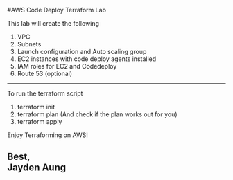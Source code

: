 #AWS Code Deploy Terraform Lab

This lab will create the following
1. VPC
2. Subnets
3. Launch configuration and Auto scaling group
4. EC2 instances with code deploy agents installed
5. IAM roles for EC2 and Codedeploy
6. Route 53 (optional)


---------------------------------------------------------------
To run the terraform script 
1.	terraform init 
2.	terraform plan (And check if the plan works out for you) 
3.	terraform apply 

Enjoy Terraforming on AWS! 


Best, \
Jayden Aung
----------------------------------------------------------------

